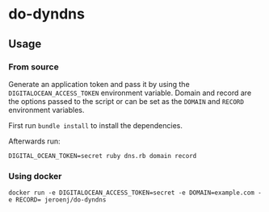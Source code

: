# do-dyndns
## Usage
### From source
Generate an application token and pass it by using the `DIGITALOCEAN_ACCESS_TOKEN` environment variable. Domain and record are the options passed to the script or can be set as the `DOMAIN` and `RECORD` environment variables.

First run `bundle install` to install the dependencies.

Afterwards run:

```
DIGITAL_OCEAN_TOKEN=secret ruby dns.rb domain record
```

### Using docker

```
docker run -e DIGITALOCEAN_ACCESS_TOKEN=secret -e DOMAIN=example.com -e RECORD= jeroenj/do-dyndns
```
